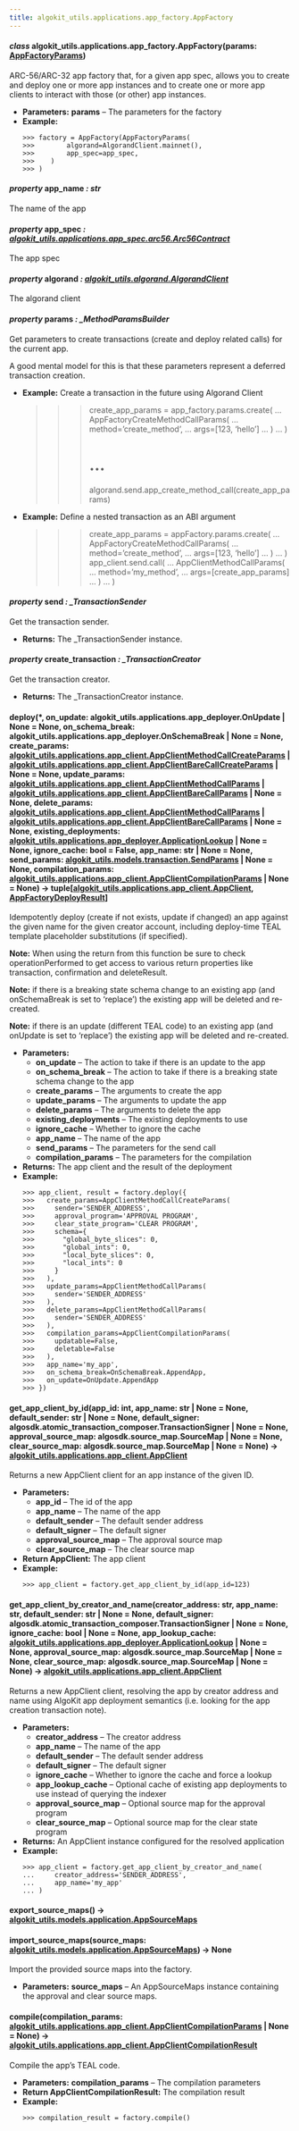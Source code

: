 ```yaml
---
title: algokit_utils.applications.app_factory.AppFactory
---
```


#### _class_ algokit_utils.applications.app_factory.AppFactory(params: [AppFactoryParams](#algokit_utils.applications.app_factory.AppFactoryParams))

ARC-56/ARC-32 app factory that, for a given app spec, allows you to create
and deploy one or more app instances and to create one or more app clients
to interact with those (or other) app instances.

- **Parameters:**
  **params** – The parameters for the factory
- **Example:**
  ```pycon
  >>> factory = AppFactory(AppFactoryParams(
  >>>        algorand=AlgorandClient.mainnet(),
  >>>        app_spec=app_spec,
  >>>    )
  >>> )
  ```

#### _property_ app_name _: str_

The name of the app

#### _property_ app_spec _: [algokit_utils.applications.app_spec.arc56.Arc56Contract](/reference/algokit-utils-py/api/applications/app_spec/arc56/arc56contract/#algokit_utils.applications.app_spec.arc56.Arc56Contract)_

The app spec

#### _property_ algorand _: [algokit_utils.algorand.AlgorandClient](/reference/algokit-utils-py/api/algorand/algorandclient/#algokit_utils.algorand.AlgorandClient)_

The algorand client

#### _property_ params _: \_MethodParamsBuilder_

Get parameters to create transactions (create and deploy related calls) for the current app.

A good mental model for this is that these parameters represent a deferred transaction creation.

- **Example:**
  Create a transaction in the future using Algorand Client
  > > > create_app_params = app_factory.params.create(
  > > > … AppFactoryCreateMethodCallParams(
  > > > … method=’create_method’,
  > > > … args=[123, ‘hello’]
  > > > … )
  > > > … )
  > > >
  > > > # …
  > > >
  > > > algorand.send.app_create_method_call(create_app_params)
- **Example:**
  Define a nested transaction as an ABI argument
  > > > create_app_params = appFactory.params.create(
  > > > … AppFactoryCreateMethodCallParams(
  > > > … method=’create_method’,
  > > > … args=[123, ‘hello’]
  > > > … )
  > > > … )
  > > > app_client.send.call(
  > > > … AppClientMethodCallParams(
  > > > … method=’my_method’,
  > > > … args=[create_app_params]
  > > > … )
  > > > … )

#### _property_ send _: \_TransactionSender_

Get the transaction sender.

- **Returns:**
  The \_TransactionSender instance.

#### _property_ create_transaction _: \_TransactionCreator_

Get the transaction creator.

- **Returns:**
  The \_TransactionCreator instance.

#### deploy(\*, on_update: algokit_utils.applications.app_deployer.OnUpdate | None = None, on_schema_break: algokit_utils.applications.app_deployer.OnSchemaBreak | None = None, create_params: [algokit_utils.applications.app_client.AppClientMethodCallCreateParams](/reference/algokit-utils-py/api/applications/app_client/appclientmethodcallcreateparams/#algokit_utils.applications.app_client.AppClientMethodCallCreateParams) | [algokit_utils.applications.app_client.AppClientBareCallCreateParams](/reference/algokit-utils-py/api/applications/app_client/appclientbarecallcreateparams/#algokit_utils.applications.app_client.AppClientBareCallCreateParams) | None = None, update_params: [algokit_utils.applications.app_client.AppClientMethodCallParams](/reference/algokit-utils-py/api/applications/app_client/appclientmethodcallparams/#algokit_utils.applications.app_client.AppClientMethodCallParams) | [algokit_utils.applications.app_client.AppClientBareCallParams](/reference/algokit-utils-py/api/applications/app_client/appclientbarecallparams/#algokit_utils.applications.app_client.AppClientBareCallParams) | None = None, delete_params: [algokit_utils.applications.app_client.AppClientMethodCallParams](/reference/algokit-utils-py/api/applications/app_client/appclientmethodcallparams/#algokit_utils.applications.app_client.AppClientMethodCallParams) | [algokit_utils.applications.app_client.AppClientBareCallParams](/reference/algokit-utils-py/api/applications/app_client/appclientbarecallparams/#algokit_utils.applications.app_client.AppClientBareCallParams) | None = None, existing_deployments: [algokit_utils.applications.app_deployer.ApplicationLookup](/reference/algokit-utils-py/api/applications/app_deployer/applicationlookup/#algokit_utils.applications.app_deployer.ApplicationLookup) | None = None, ignore_cache: bool = False, app_name: str | None = None, send_params: [algokit_utils.models.transaction.SendParams](/reference/algokit-utils-py/api/models/transaction/sendparams/#algokit_utils.models.transaction.SendParams) | None = None, compilation_params: [algokit_utils.applications.app_client.AppClientCompilationParams](/reference/algokit-utils-py/api/applications/app_client/appclientcompilationparams/#algokit_utils.applications.app_client.AppClientCompilationParams) | None = None) → tuple[[algokit_utils.applications.app_client.AppClient](/reference/algokit-utils-py/api/applications/app_client/appclient/#algokit_utils.applications.app_client.AppClient), [AppFactoryDeployResult](#algokit_utils.applications.app_factory.AppFactoryDeployResult)]

Idempotently deploy (create if not exists, update if changed) an app against the given name for the given
creator account, including deploy-time TEAL template placeholder substitutions (if specified).

**Note:** When using the return from this function be sure to check operationPerformed to get access to
various return properties like transaction, confirmation and deleteResult.

**Note:** if there is a breaking state schema change to an existing app (and onSchemaBreak is set to
‘replace’) the existing app will be deleted and re-created.

**Note:** if there is an update (different TEAL code) to an existing app (and onUpdate is set to
‘replace’) the existing app will be deleted and re-created.

- **Parameters:**
  - **on_update** – The action to take if there is an update to the app
  - **on_schema_break** – The action to take if there is a breaking state schema change to the app
  - **create_params** – The arguments to create the app
  - **update_params** – The arguments to update the app
  - **delete_params** – The arguments to delete the app
  - **existing_deployments** – The existing deployments to use
  - **ignore_cache** – Whether to ignore the cache
  - **app_name** – The name of the app
  - **send_params** – The parameters for the send call
  - **compilation_params** – The parameters for the compilation
- **Returns:**
  The app client and the result of the deployment
- **Example:**
  ```pycon
  >>> app_client, result = factory.deploy({
  >>>   create_params=AppClientMethodCallCreateParams(
  >>>     sender='SENDER_ADDRESS',
  >>>     approval_program='APPROVAL PROGRAM',
  >>>     clear_state_program='CLEAR PROGRAM',
  >>>     schema={
  >>>       "global_byte_slices": 0,
  >>>       "global_ints": 0,
  >>>       "local_byte_slices": 0,
  >>>       "local_ints": 0
  >>>     }
  >>>   ),
  >>>   update_params=AppClientMethodCallParams(
  >>>     sender='SENDER_ADDRESS'
  >>>   ),
  >>>   delete_params=AppClientMethodCallParams(
  >>>     sender='SENDER_ADDRESS'
  >>>   ),
  >>>   compilation_params=AppClientCompilationParams(
  >>>     updatable=False,
  >>>     deletable=False
  >>>   ),
  >>>   app_name='my_app',
  >>>   on_schema_break=OnSchemaBreak.AppendApp,
  >>>   on_update=OnUpdate.AppendApp
  >>> })
  ```

#### get_app_client_by_id(app_id: int, app_name: str | None = None, default_sender: str | None = None, default_signer: algosdk.atomic_transaction_composer.TransactionSigner | None = None, approval_source_map: algosdk.source_map.SourceMap | None = None, clear_source_map: algosdk.source_map.SourceMap | None = None) → [algokit_utils.applications.app_client.AppClient](/reference/algokit-utils-py/api/applications/app_client/appclient/#algokit_utils.applications.app_client.AppClient)

Returns a new AppClient client for an app instance of the given ID.

- **Parameters:**
  - **app_id** – The id of the app
  - **app_name** – The name of the app
  - **default_sender** – The default sender address
  - **default_signer** – The default signer
  - **approval_source_map** – The approval source map
  - **clear_source_map** – The clear source map
- **Return AppClient:**
  The app client
- **Example:**
  ```pycon
  >>> app_client = factory.get_app_client_by_id(app_id=123)
  ```

#### get_app_client_by_creator_and_name(creator_address: str, app_name: str, default_sender: str | None = None, default_signer: algosdk.atomic_transaction_composer.TransactionSigner | None = None, ignore_cache: bool | None = None, app_lookup_cache: [algokit_utils.applications.app_deployer.ApplicationLookup](/reference/algokit-utils-py/api/applications/app_deployer/applicationlookup/#algokit_utils.applications.app_deployer.ApplicationLookup) | None = None, approval_source_map: algosdk.source_map.SourceMap | None = None, clear_source_map: algosdk.source_map.SourceMap | None = None) → [algokit_utils.applications.app_client.AppClient](/reference/algokit-utils-py/api/applications/app_client/appclient/#algokit_utils.applications.app_client.AppClient)

Returns a new AppClient client, resolving the app by creator address and name
using AlgoKit app deployment semantics (i.e. looking for the app creation transaction note).

- **Parameters:**
  - **creator_address** – The creator address
  - **app_name** – The name of the app
  - **default_sender** – The default sender address
  - **default_signer** – The default signer
  - **ignore_cache** – Whether to ignore the cache and force a lookup
  - **app_lookup_cache** – Optional cache of existing app deployments to use instead of querying the indexer
  - **approval_source_map** – Optional source map for the approval program
  - **clear_source_map** – Optional source map for the clear state program
- **Returns:**
  An AppClient instance configured for the resolved application
- **Example:**
  ```pycon
  >>> app_client = factory.get_app_client_by_creator_and_name(
  ...     creator_address='SENDER_ADDRESS',
  ...     app_name='my_app'
  ... )
  ```

#### export_source_maps() → [algokit_utils.models.application.AppSourceMaps](/reference/algokit-utils-py/api/models/application/appsourcemaps/#algokit_utils.models.application.AppSourceMaps)

#### import_source_maps(source_maps: [algokit_utils.models.application.AppSourceMaps](/reference/algokit-utils-py/api/models/application/appsourcemaps/#algokit_utils.models.application.AppSourceMaps)) → None

Import the provided source maps into the factory.

- **Parameters:**
  **source_maps** – An AppSourceMaps instance containing the approval and clear source maps.

#### compile(compilation_params: [algokit_utils.applications.app_client.AppClientCompilationParams](/reference/algokit-utils-py/api/applications/app_client/appclientcompilationparams/#algokit_utils.applications.app_client.AppClientCompilationParams) | None = None) → [algokit_utils.applications.app_client.AppClientCompilationResult](/reference/algokit-utils-py/api/applications/app_client/appclientcompilationresult/#algokit_utils.applications.app_client.AppClientCompilationResult)

Compile the app’s TEAL code.

- **Parameters:**
  **compilation_params** – The compilation parameters
- **Return AppClientCompilationResult:**
  The compilation result
- **Example:**
  ```pycon
  >>> compilation_result = factory.compile()
  ```

